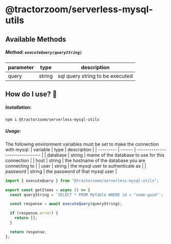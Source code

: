 # @tractorzoom/serverless-mysql-utils

## Available Methods

##### Method: `executeQuery(queryString)`

| parameter | type   | description                     |
| --------- | ------ | ------------------------------- |
| query     | string | sql query string to be executed |

## How do I use? :thinking:

##### Installation:

```bash
npm i @tractorzoom/serverless-mysql-utils
```

##### Usage:

The following environment variables must be set to make the connection with mysql:
| variable | type | description |
| --------- | ------ | ------------------------------- |
| database | string | mame of the database to use for this connection |
| host | string | the hostname of the database you are connecting to |
| user | string | the mysql user to authenticate as |
| password | string | the password of that mysql user |

```js
import { executeQuery } from "@tractorzoom/serverless-mysql-utils";

export const getItems = async () => {
  const queryString = `SELECT * FROM MyTable WHERE id = "some-guid"`;

  const response = await executeQuery(queryString);

  if (response.error) {
    return [];
  }

  return response;
};
```
